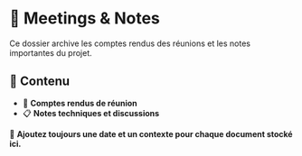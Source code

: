 # 📅 Meetings & Notes

Ce dossier archive les comptes rendus des réunions et les notes importantes du projet.

## 📌 Contenu
- 📜 **Comptes rendus de réunion**  
- 📋 **Notes techniques et discussions**  

📌 **Ajoutez toujours une date et un contexte pour chaque document stocké ici.**
